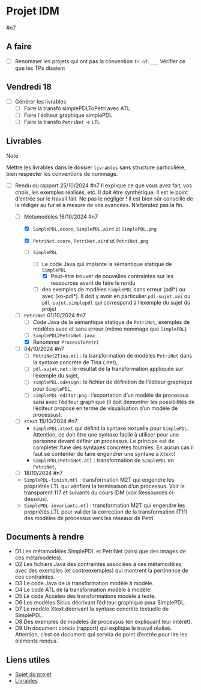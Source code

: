 # Projet IDM
#n7
## A faire
- [ ] Renommer les projets qui ont pas la convention `fr.n7.___` 
  Vérifier ce que les TPs  disaient
## Vendredi 18
- [ ] Générer les livrables
  - [ ] Faire la transfo simplePDLToPetri avec ATL
  - [ ] Faire l'éditeur graphique simplePDL
  - [ ] Faire la transfo `PetriNet` -> `LTL`

## Livrables

> [!note] 
>  Mettre les livrables dans le dossier `livrables` sans structure particulière, bien respecter les conventions de nommage.


- [ ] Rendu du rapport 25/10/2024 #n7
  Il explique ce que vous avez fait, vos choix, les exemples réalisés, etc. Il doit être synthétique.
  Il est le point d’entrée sur le travail fait. Ne pas le négliger !
  Il est bien sûr conseillé de le rédiger au fur et à mesure de vos avancées. N’attendez pas la fin.

  - [ ] Métamodèles 16/10/2024 #n7
    - [X] `SimplePDL.ecore`, `SimplePDL.aird` et `SimplePDL.png`
    - [X] `PetriNet.ecore`, `PetriNet.aird` et `PetriNet.png`

    - [ ] `SimplePDL`
      - [ ] Le code Java qui implante la sémantique statique de `SimplePDL`
        - [X] Peut-être trouver de nouvelles contraintes sur les ressources avant de faire le rendu
      - [ ] des exemples de modèles `SimplePDL` sans erreur (pdl*) ou avec (ko-pdl*).
        Il doit y avoir en particulier `pdl-sujet.xmi` ou `pdl-sujet.simplepdl` qui correspond à l’exemple du sujet du projet

  - [ ] `PetriNet` 01/10/2024 #n7
    - [ ] Code Java de la sémantique statique de `PetriNet`, exemples de modèles avec et sans erreur (même nommage que `SimplePDL`)
    - [ ] `SimplePDL2PetriNet.java`
    - [X] Renommer `ProcessToPetri`

  - [ ] 04/10/2024 #n7
    - [ ] `PetriNet2Tina.mtl` : la transformation de modèles `PetriNet` dans la syntaxe concrète de Tina (.net),
    - [ ] `pdl-sujet.net` : le résultat de la transformation appliquée sur l’exemple du sujet,
    - [ ] `simplePDL.odesign` : le fichier de définition de l’éditeur graphique pour `SimplePDL`,
    - [ ] `simplePDL-editor.png` : l’exportation d’un modèle de processus saisi avec l’éditeur graphique (il doit démontrer les possibilités de l’éditeur proposé en terme de visualisation d’un modèle de processus).
  - [ ] `Xtext` 15/10/2024 #n7
    - `SimplePDL.xtext` qui définit la syntaxe textuelle pour `SimplePDL`. Attention, ce doit être une syntaxe facile à utiliser pour une personne devant définir un processus. Le principe est de compléter l’une des syntaxes concrètes fournies. En aucun cas il faut se contenter de faire engendrer une syntaxe à `Xtext`!
    - `SimplePDL2PetriNet.atl` : transformation de `SimplePDL` en `PetriNet`,
  - [ ]  18/10/2024 #n7
    - `SimplePDL-finish.mtl` : transformation M2T qui engendre les propriétés LTL qui vérifient la terminaison d’un processus. Voir le transparent 117 et suivants du cours IDM (voir Ressources ci-dessous).
    - `SimplePDL-invariants.mtl` : transformation M2T qui engendre les propriétés LTL pour valider la correction de la transformation (T11) des modèles de processus vers les réseaux de Petri.


## Documents à rendre
- D1 Les métamodèles SimplePDL et PetriNet (ainsi que des images de ces métamodèles).
- D2 Les fichiers Java des contraintes associées à ces métamodèles, avec des exemples (et contreexemples) qui montrent la pertinence de ces contraintes.
- D3 Le code Java de la transformation modèle à modèle.
- D4 Le code ATL de la transformation modèle à modèle.
- D5 Le code Acceleo des transformations modèle à texte.
- D6 Les modèles Sirius décrivant l’éditeur graphique pour SimplePDL.
- D7 Le modèle Xtext décrivant la syntaxe concrète textuelle de SimplePDL.
- D8 Des exemples de modèles de processus (en expliquant leur intérêt).
- D9 Un document concis (rapport) qui explique le travail réalisé. Attention, c’est ce document
qui servira de point d’entrée pour lire les éléments rendus.


## Liens utiles
- [Sujet du projet](http://xc4ens.free.fr/ens/2024-2sn-gls/CONTENU/IDM/gls-idm-2sn-2024-mp-01-sujet.pdf)
- [Livrables]([http://xc4ens.free.fr/ens/2024-2sn-gls/gls-2sn-2024-deroulement-corrige017.html)
